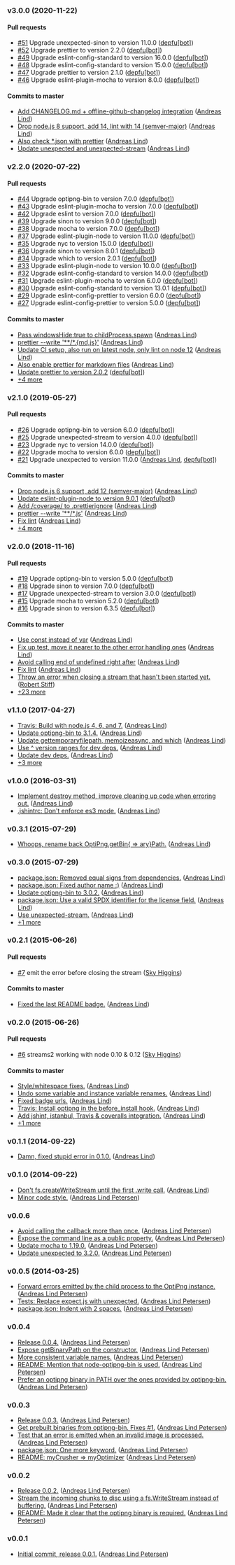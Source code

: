 ### v3.0.0 (2020-11-22)

#### Pull requests

- [#51](https://github.com/papandreou/node-optipng/pull/51) Upgrade unexpected-sinon to version 11.0.0 ([depfu[bot]](mailto:23717796+depfu[bot]@users.noreply.github.com))
- [#52](https://github.com/papandreou/node-optipng/pull/52) Upgrade prettier to version 2.2.0 ([depfu[bot]](mailto:23717796+depfu[bot]@users.noreply.github.com))
- [#49](https://github.com/papandreou/node-optipng/pull/49) Upgrade eslint-config-standard to version 16.0.0 ([depfu[bot]](mailto:23717796+depfu[bot]@users.noreply.github.com))
- [#48](https://github.com/papandreou/node-optipng/pull/48) Upgrade eslint-config-standard to version 15.0.0 ([depfu[bot]](mailto:23717796+depfu[bot]@users.noreply.github.com))
- [#47](https://github.com/papandreou/node-optipng/pull/47) Upgrade prettier to version 2.1.0 ([depfu[bot]](mailto:23717796+depfu[bot]@users.noreply.github.com))
- [#46](https://github.com/papandreou/node-optipng/pull/46) Upgrade eslint-plugin-mocha to version 8.0.0 ([depfu[bot]](mailto:23717796+depfu[bot]@users.noreply.github.com))

#### Commits to master

- [Add CHANGELOG.md + offline-github-changelog integration](https://github.com/papandreou/node-optipng/commit/2cba82f75f021cf359df3d938bb61464842eaea1) ([Andreas Lind](mailto:andreaslindpetersen@gmail.com))
- [Drop node.js 8 support, add 14, lint with 14 \(semver-major\)](https://github.com/papandreou/node-optipng/commit/3fb727dcb3aa512be17dbc4ff75deb55f3fc4868) ([Andreas Lind](mailto:andreaslindpetersen@gmail.com))
- [Also check \*.json with prettier](https://github.com/papandreou/node-optipng/commit/7210a0c3b66c24d969fe07b1a58fa05ddbedbeb3) ([Andreas Lind](mailto:andreaslindpetersen@gmail.com))
- [Update unexpected and unexpected-stream](https://github.com/papandreou/node-optipng/commit/c2d6abdfb5e970e650bc9b3eda6456b81487b467) ([Andreas Lind](mailto:andreaslindpetersen@gmail.com))

### v2.2.0 (2020-07-22)

#### Pull requests

- [#44](https://github.com/papandreou/node-optipng/pull/44) Upgrade optipng-bin to version 7.0.0 ([depfu[bot]](mailto:23717796+depfu[bot]@users.noreply.github.com))
- [#43](https://github.com/papandreou/node-optipng/pull/43) Upgrade eslint-plugin-mocha to version 7.0.0 ([depfu[bot]](mailto:23717796+depfu[bot]@users.noreply.github.com))
- [#42](https://github.com/papandreou/node-optipng/pull/42) Upgrade eslint to version 7.0.0 ([depfu[bot]](mailto:23717796+depfu[bot]@users.noreply.github.com))
- [#39](https://github.com/papandreou/node-optipng/pull/39) Upgrade sinon to version 9.0.0 ([depfu[bot]](mailto:23717796+depfu[bot]@users.noreply.github.com))
- [#38](https://github.com/papandreou/node-optipng/pull/38) Upgrade mocha to version 7.0.0 ([depfu[bot]](mailto:23717796+depfu[bot]@users.noreply.github.com))
- [#37](https://github.com/papandreou/node-optipng/pull/37) Upgrade eslint-plugin-node to version 11.0.0 ([depfu[bot]](mailto:23717796+depfu[bot]@users.noreply.github.com))
- [#35](https://github.com/papandreou/node-optipng/pull/35) Upgrade nyc to version 15.0.0 ([depfu[bot]](mailto:23717796+depfu[bot]@users.noreply.github.com))
- [#36](https://github.com/papandreou/node-optipng/pull/36) Upgrade sinon to version 8.0.1 ([depfu[bot]](mailto:23717796+depfu[bot]@users.noreply.github.com))
- [#34](https://github.com/papandreou/node-optipng/pull/34) Upgrade which to version 2.0.1 ([depfu[bot]](mailto:23717796+depfu[bot]@users.noreply.github.com))
- [#33](https://github.com/papandreou/node-optipng/pull/33) Upgrade eslint-plugin-node to version 10.0.0 ([depfu[bot]](mailto:23717796+depfu[bot]@users.noreply.github.com))
- [#32](https://github.com/papandreou/node-optipng/pull/32) Upgrade eslint-config-standard to version 14.0.0 ([depfu[bot]](mailto:23717796+depfu[bot]@users.noreply.github.com))
- [#31](https://github.com/papandreou/node-optipng/pull/31) Upgrade eslint-plugin-mocha to version 6.0.0 ([depfu[bot]](mailto:23717796+depfu[bot]@users.noreply.github.com))
- [#30](https://github.com/papandreou/node-optipng/pull/30) Upgrade eslint-config-standard to version 13.0.1 ([depfu[bot]](mailto:23717796+depfu[bot]@users.noreply.github.com))
- [#29](https://github.com/papandreou/node-optipng/pull/29) Upgrade eslint-config-prettier to version 6.0.0 ([depfu[bot]](mailto:23717796+depfu[bot]@users.noreply.github.com))
- [#27](https://github.com/papandreou/node-optipng/pull/27) Upgrade eslint-config-prettier to version 5.0.0 ([depfu[bot]](mailto:depfu[bot]@users.noreply.github.com))

#### Commits to master

- [Pass windowsHide:true to childProcess.spawn](https://github.com/papandreou/node-optipng/commit/b01837a9776605a0e5f7db236169f1c75fb30ee3) ([Andreas Lind](mailto:andreaslindpetersen@gmail.com))
- [prettier --write '\*\*\/\*.{md,js}'](https://github.com/papandreou/node-optipng/commit/25542e0b31434d621de3e35914b9a703a76d64b3) ([Andreas Lind](mailto:andreas.lind@peakon.com))
- [Update CI setup, also run on latest node, only lint on node 12](https://github.com/papandreou/node-optipng/commit/520ee148593a57a19324330243aff34714bcc609) ([Andreas Lind](mailto:andreas.lind@peakon.com))
- [Also enable prettier for markdown files](https://github.com/papandreou/node-optipng/commit/2bc2025172b44e73a6ae8aca01c641f37503acf0) ([Andreas Lind](mailto:andreas.lind@peakon.com))
- [Update prettier to version 2.0.2](https://github.com/papandreou/node-optipng/commit/19cf37c58c0685180a813e57193ab0a5bf368217) ([depfu[bot]](mailto:23717796+depfu[bot]@users.noreply.github.com))
- [+4 more](https://github.com/papandreou/node-optipng/compare/v2.1.0...v2.2.0)

### v2.1.0 (2019-05-27)

#### Pull requests

- [#26](https://github.com/papandreou/node-optipng/pull/26) Upgrade optipng-bin to version 6.0.0 ([depfu[bot]](mailto:depfu[bot]@users.noreply.github.com))
- [#25](https://github.com/papandreou/node-optipng/pull/25) Upgrade unexpected-stream to version 4.0.0 ([depfu[bot]](mailto:depfu[bot]@users.noreply.github.com))
- [#23](https://github.com/papandreou/node-optipng/pull/23) Upgrade nyc to version 14.0.0 ([depfu[bot]](mailto:depfu[bot]@users.noreply.github.com))
- [#22](https://github.com/papandreou/node-optipng/pull/22) Upgrade mocha to version 6.0.0 ([depfu[bot]](mailto:depfu[bot]@users.noreply.github.com))
- [#21](https://github.com/papandreou/node-optipng/pull/21) Upgrade unexpected to version 11.0.0 ([Andreas Lind](mailto:andreas.lind@peakon.com), [depfu[bot]](mailto:depfu[bot]@users.noreply.github.com))

#### Commits to master

- [Drop node.js 6 support, add 12 \(semver-major\)](https://github.com/papandreou/node-optipng/commit/6958c3f8bb9b2107c7c250737fd79b520939ddbe) ([Andreas Lind](mailto:andreaslindpetersen@gmail.com))
- [Update eslint-plugin-node to version 9.0.1](https://github.com/papandreou/node-optipng/commit/0c6a7d5479db7fc8a48cb085d2e1264d562d15eb) ([depfu[bot]](mailto:depfu[bot]@users.noreply.github.com))
- [Add \/coverage\/ to .prettierignore](https://github.com/papandreou/node-optipng/commit/bb5126b1edfce7df7536027da5772ce9fae81f2d) ([Andreas Lind](mailto:andreaslindpetersen@gmail.com))
- [prettier --write '\*\*\/\*.js'](https://github.com/papandreou/node-optipng/commit/944bfae0e5e544bd0eb99595740352ca8caca69a) ([Andreas Lind](mailto:andreaslindpetersen@gmail.com))
- [Fix lint](https://github.com/papandreou/node-optipng/commit/0679cba2e9c7255ebe30fd9b27f15470e8b2fc49) ([Andreas Lind](mailto:andreaslindpetersen@gmail.com))
- [+4 more](https://github.com/papandreou/node-optipng/compare/v2.0.0...v2.1.0)

### v2.0.0 (2018-11-16)

#### Pull requests

- [#19](https://github.com/papandreou/node-optipng/pull/19) Upgrade optipng-bin to version 5.0.0 ([depfu[bot]](mailto:depfu[bot]@users.noreply.github.com))
- [#18](https://github.com/papandreou/node-optipng/pull/18) Upgrade sinon to version 7.0.0 ([depfu[bot]](mailto:depfu[bot]@users.noreply.github.com))
- [#17](https://github.com/papandreou/node-optipng/pull/17) Upgrade unexpected-stream to version 3.0.0 ([depfu[bot]](mailto:depfu[bot]@users.noreply.github.com))
- [#15](https://github.com/papandreou/node-optipng/pull/15) Upgrade mocha to version 5.2.0 ([depfu[bot]](mailto:depfu[bot]@users.noreply.github.com))
- [#16](https://github.com/papandreou/node-optipng/pull/16) Upgrade sinon to version 6.3.5 ([depfu[bot]](mailto:depfu[bot]@users.noreply.github.com))

#### Commits to master

- [Use const instead of var](https://github.com/papandreou/node-optipng/commit/94b0ba1edde8a5a5ed87f62ae8290350028003dd) ([Andreas Lind](mailto:andreaslindpetersen@gmail.com))
- [Fix up test, move it nearer to the other error handling ones](https://github.com/papandreou/node-optipng/commit/99d3d78d0e24ea714de95fbef916cf520e90adbe) ([Andreas Lind](mailto:andreaslindpetersen@gmail.com))
- [Avoid calling end of undefined right after](https://github.com/papandreou/node-optipng/commit/4d9d5a77f31a6f8c0726c9595718c3fcba6ec123) ([Andreas Lind](mailto:andreaslindpetersen@gmail.com))
- [Fix lint](https://github.com/papandreou/node-optipng/commit/39f8e30e497f08b5e99259c6bc991c5a87f2f5cc) ([Andreas Lind](mailto:andreaslindpetersen@gmail.com))
- [Throw an error when closing a stream that hasn't been started yet.](https://github.com/papandreou/node-optipng/commit/dfee4535b35a4fc94ad1f7e9dd215c2a11039b2e) ([Robert Stiff](mailto:uatecuk@gmail.com))
- [+23 more](https://github.com/papandreou/node-optipng/compare/v1.1.0...v2.0.0)

### v1.1.0 (2017-04-27)

- [Travis: Build with node.js 4, 6, and 7.](https://github.com/papandreou/node-optipng/commit/674278f7bf58a920cd6f0c74251f1bb5c9d7dca2) ([Andreas Lind](mailto:andreas@one.com))
- [Update optipng-bin to 3.1.4.](https://github.com/papandreou/node-optipng/commit/7c62ad10b4595c8d5b6d7815025ba00049825617) ([Andreas Lind](mailto:andreas@one.com))
- [Update gettemporaryfilepath, memoizeasync, and which](https://github.com/papandreou/node-optipng/commit/94bb492853d706ec91eeb38b623fa085032418d3) ([Andreas Lind](mailto:andreas@one.com))
- [Use ^ version ranges for dev deps.](https://github.com/papandreou/node-optipng/commit/bde40af57bcf97e93b506590ed6dc76729e8c47f) ([Andreas Lind](mailto:andreas@one.com))
- [Update dev deps.](https://github.com/papandreou/node-optipng/commit/0360c5aa2542b791bebbf5e84daa41ca90608b7a) ([Andreas Lind](mailto:andreas@one.com))
- [+3 more](https://github.com/papandreou/node-optipng/compare/v1.0.0...v1.1.0)

### v1.0.0 (2016-03-31)

- [Implement destroy method, improve cleaning up code when erroring out.](https://github.com/papandreou/node-optipng/commit/7abaf35c55f241428f4a85bbbee93bae0eb24598) ([Andreas Lind](mailto:andreas@one.com))
- [.jshintrc: Don't enforce es3 mode.](https://github.com/papandreou/node-optipng/commit/6976abf21adb09b9b26f75701aab810d88ad7270) ([Andreas Lind](mailto:andreas@one.com))

### v0.3.1 (2015-07-29)

- [Whoops, rename back OptiPng.getBin{ =&gt; ary}Path.](https://github.com/papandreou/node-optipng/commit/a155f2b078224be18367847bbcbd3df3c379deea) ([Andreas Lind](mailto:andreas@one.com))

### v0.3.0 (2015-07-29)

- [package.json: Removed equal signs from dependencies.](https://github.com/papandreou/node-optipng/commit/fa6711f3ef2b29430afcd15edea706e4078ce352) ([Andreas Lind](mailto:andreas@one.com))
- [package.json: Fixed author name :\)](https://github.com/papandreou/node-optipng/commit/40253c99c79728c5c5aa23dbcdcec867ab1d7f69) ([Andreas Lind](mailto:andreas@one.com))
- [Update optipng-bin to 3.0.2.](https://github.com/papandreou/node-optipng/commit/fc6add049c5d1edf000e211c45418db4e914658e) ([Andreas Lind](mailto:andreas@one.com))
- [package.json: Use a valid SPDX identifier for the license field.](https://github.com/papandreou/node-optipng/commit/e2ac5f9de702c2c0312ea421b303a15e681df0ed) ([Andreas Lind](mailto:andreas@one.com))
- [Use unexpected-stream.](https://github.com/papandreou/node-optipng/commit/a782e43f483df5e7869b0f4d2baeb94e0581d5ed) ([Andreas Lind](mailto:andreas@one.com))
- [+1 more](https://github.com/papandreou/node-optipng/compare/v0.2.1...v0.3.0)

### v0.2.1 (2015-06-26)

#### Pull requests

- [#7](https://github.com/papandreou/node-optipng/pull/7) emit the error before closing the stream ([Sky Higgins](mailto:eveningsky@gmail.com))

#### Commits to master

- [Fixed the last README badge.](https://github.com/papandreou/node-optipng/commit/d08518d67b02aedbb2740f72b48759befcf9c7a2) ([Andreas Lind](mailto:andreas@one.com))

### v0.2.0 (2015-06-26)

#### Pull requests

- [#6](https://github.com/papandreou/node-optipng/pull/6) streams2 working with node 0.10 & 0.12 ([Sky Higgins](mailto:eveningsky@gmail.com))

#### Commits to master

- [Style\/whitespace fixes.](https://github.com/papandreou/node-optipng/commit/5654c11cd4e1808e41459d39cd5e5e9e41e13f51) ([Andreas Lind](mailto:andreas@one.com))
- [Undo some variable and instance variable renames.](https://github.com/papandreou/node-optipng/commit/d325761d23ede716b43dd91027b43681169af0a5) ([Andreas Lind](mailto:andreas@one.com))
- [Fixed badge urls.](https://github.com/papandreou/node-optipng/commit/a9746e32b342d221bfbc45b1d69f8e83e50caeba) ([Andreas Lind](mailto:andreas@one.com))
- [Travis: Install optipng in the before\_install hook.](https://github.com/papandreou/node-optipng/commit/fd952986a9121807e320af47bd4dc4216e60b1cc) ([Andreas Lind](mailto:andreas@one.com))
- [Add jshint, istanbul, Travis & coveralls integration.](https://github.com/papandreou/node-optipng/commit/3b4fc5c6e0331958029820cbf537021185f8f097) ([Andreas Lind](mailto:andreas@one.com))
- [+1 more](https://github.com/papandreou/node-optipng/compare/v0.1.1...v0.2.0)

### v0.1.1 (2014-09-22)

- [Damn, fixed stupid error in 0.1.0.](https://github.com/papandreou/node-optipng/commit/32a5328e1fafc56f33e3b0561d8f7a16c716b248) ([Andreas Lind](mailto:andreas@one.com))

### v0.1.0 (2014-09-22)

- [Don't fs.createWriteStream until the first .write call.](https://github.com/papandreou/node-optipng/commit/4acb6ad863f0fbd1b351169730fedcc1c1f6119f) ([Andreas Lind](mailto:andreas@one.com))
- [Minor code style.](https://github.com/papandreou/node-optipng/commit/91b6acc0ba2dc921b9fd50f9ae58836b3eb156c3) ([Andreas Lind Petersen](mailto:andreas@one.com))

### v0.0.6

- [Avoid calling the callback more than once.](https://github.com/papandreou/node-optipng/commit/7524db207fc951c309f806440499d825e4c6e049) ([Andreas Lind Petersen](mailto:andreas@one.com))
- [Expose the command line as a public property.](https://github.com/papandreou/node-optipng/commit/3689f3ac2de9f6c018799fe882af087093a69d5e) ([Andreas Lind Petersen](mailto:andreas@one.com))
- [Update mocha to 1.19.0.](https://github.com/papandreou/node-optipng/commit/1cbe5501aed85cef29aabb384ebcd04778e393cd) ([Andreas Lind Petersen](mailto:andreas@one.com))
- [Update unexpected to 3.2.0.](https://github.com/papandreou/node-optipng/commit/c537c528b43fd117a5e037e165c3887df3851aea) ([Andreas Lind Petersen](mailto:andreas@one.com))

### v0.0.5 (2014-03-25)

- [Forward errors emitted by the child process to the OptiPng instance.](https://github.com/papandreou/node-optipng/commit/62dc97c8ed4b32d69bec04d3151544351833f13b) ([Andreas Lind Petersen](mailto:andreas@one.com))
- [Tests: Replace expect.js with unexpected.](https://github.com/papandreou/node-optipng/commit/566f8fffdc22d6b6ef809522e2508a11d5f085ee) ([Andreas Lind Petersen](mailto:andreas@one.com))
- [package.json: Indent with 2 spaces.](https://github.com/papandreou/node-optipng/commit/9d623f8395b2849e3951ff7e491d4ac89702580c) ([Andreas Lind Petersen](mailto:andreas@one.com))

### v0.0.4

- [Release 0.0.4.](https://github.com/papandreou/node-optipng/commit/d91b0418d1cc10ab2a7f6133b7e807b255b6f2fb) ([Andreas Lind Petersen](mailto:andreas@one.com))
- [Expose getBinaryPath on the constructor.](https://github.com/papandreou/node-optipng/commit/96959d9e7ce2b91b522e36d0c7ea48b8b0d1c59b) ([Andreas Lind Petersen](mailto:andreas@one.com))
- [More consistent variable names.](https://github.com/papandreou/node-optipng/commit/e301d8fb4454b4d82875bd8c778f86b07c7d4f60) ([Andreas Lind Petersen](mailto:andreas@one.com))
- [README: Mention that node-optipng-bin is used.](https://github.com/papandreou/node-optipng/commit/bc096a08da36839d54e1beabeccebea7e57a480b) ([Andreas Lind Petersen](mailto:andreas@one.com))
- [Prefer an optipng binary in PATH over the ones provided by optipng-bin.](https://github.com/papandreou/node-optipng/commit/eff807a2647ca1e4708bc65f5ef413a6f8866345) ([Andreas Lind Petersen](mailto:andreas@one.com))

### v0.0.3

- [Release 0.0.3.](https://github.com/papandreou/node-optipng/commit/b1a7120e075337dfa2e958c92a7621edfe6fd9fa) ([Andreas Lind Petersen](mailto:andreas@one.com))
- [Get prebuilt binaries from optipng-bin. Fixes \#1.](https://github.com/papandreou/node-optipng/commit/1c8b887c55bcc3bc307bd53a276d71eedcbb051a) ([Andreas Lind Petersen](mailto:andreas@one.com))
- [Test that an error is emitted when an invalid image is processed.](https://github.com/papandreou/node-optipng/commit/a4b8d0bc4e932e843c6248e7808a3fcaa9e666de) ([Andreas Lind Petersen](mailto:andreas@one.com))
- [package.json: One more keyword.](https://github.com/papandreou/node-optipng/commit/9f1a6586f507ce6c2bc393a926e8adc50144ebf6) ([Andreas Lind Petersen](mailto:andreas@one.com))
- [README: myCrusher =&gt; myOptimizer](https://github.com/papandreou/node-optipng/commit/6a90e8351f017fe1e3534734bd06c0d718fe10dd) ([Andreas Lind Petersen](mailto:andreas@one.com))

### v0.0.2

- [Release 0.0.2.](https://github.com/papandreou/node-optipng/commit/62f79f748a9fec9b0208b5bf145d2189c0b61fcd) ([Andreas Lind Petersen](mailto:andreas@one.com))
- [Stream the incoming chunks to disc using a fs.WriteStream instead of buffering.](https://github.com/papandreou/node-optipng/commit/dbd3fd0aee8a37ba8c6b001410ee96d8649142fe) ([Andreas Lind Petersen](mailto:andreas@one.com))
- [README: Made it clear that the optipng binary is required.](https://github.com/papandreou/node-optipng/commit/10ec3f4c2838d4d0e10f1de8af80e2ab9945247f) ([Andreas Lind Petersen](mailto:andreas@one.com))

### v0.0.1

- [Initial commit, release 0.0.1.](https://github.com/papandreou/node-optipng/commit/23b515aee9a98d5d473e25d79a5771fff6196b9e) ([Andreas Lind Petersen](mailto:andreas@one.com))
